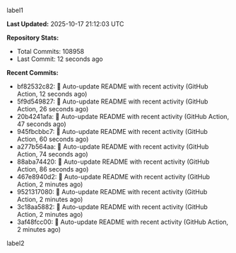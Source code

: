 
label1 
<!-- ACTIVITY_START -->
**Last Updated:** 2025-10-17 21:12:03 UTC

**Repository Stats:**
- Total Commits: 108958
- Last Commit: 12 seconds ago

**Recent Commits:**
- bf82532c82: 🤖 Auto-update README with recent activity (GitHub Action, 12 seconds ago)
- 5f9d549827: 🤖 Auto-update README with recent activity (GitHub Action, 26 seconds ago)
- 20b4241afa: 🤖 Auto-update README with recent activity (GitHub Action, 47 seconds ago)
- 945fbcbbc7: 🤖 Auto-update README with recent activity (GitHub Action, 60 seconds ago)
- a277b564aa: 🤖 Auto-update README with recent activity (GitHub Action, 74 seconds ago)
- 88aba74420: 🤖 Auto-update README with recent activity (GitHub Action, 86 seconds ago)
- 467e8940d2: 🤖 Auto-update README with recent activity (GitHub Action, 2 minutes ago)
- 9521317080: 🤖 Auto-update README with recent activity (GitHub Action, 2 minutes ago)
- 3c18aa5882: 🤖 Auto-update README with recent activity (GitHub Action, 2 minutes ago)
- 3af48fcc00: 🤖 Auto-update README with recent activity (GitHub Action, 2 minutes ago)
<!-- ACTIVITY_END -->

label2
